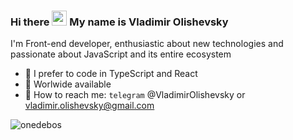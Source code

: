 ### Hi there <img src="https://media1.tenor.com/images/f88ee476d2f653b9cbc5a7b95acbd265/tenor.gif?itemid=11366012" width="24px" height="24px"> My name is Vladimir Olishevsky

I'm Front-end developer, enthusiastic about new technologies and passionate about JavaScript and its entire ecosystem

- 🔭 I prefer to code in TypeScript and React
- 🌱 Worlwide available
- 📧 How to reach me: ```telegram``` @VladimirOlishevsky or vladimir.olishevsky@gmail.com  

<img align="left" src="https://github-readme-stats.vercel.app/api/top-langs/?username=VladimirOlishevsky&layout=compact&hide=html" alt="onedebos" >
